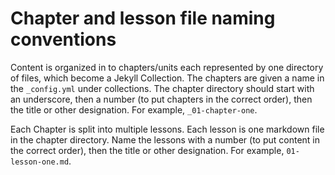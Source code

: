 # Chapter and lesson file naming conventions

Content is organized in to chapters/units each represented by one directory of files, which become a Jekyll Collection. 
The chapters are given a name in the `_config.yml` under collections.
The chapter directory should start with an underscore, then a number (to put chapters in the correct order), then the title or other designation.
For example, `_01-chapter-one`.

Each Chapter is split into multiple lessons.
Each lesson is one markdown file in the chapter directory.
Name the lessons with a number (to put content in the correct order), then the title or other designation.
For example, `01-lesson-one.md`.
